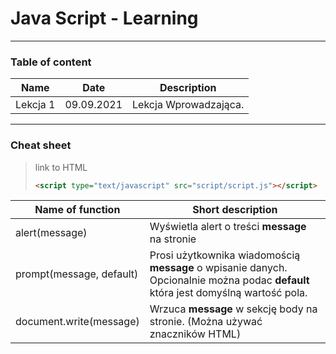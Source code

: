 # Java Script - Learning
***
### Table of content
|Name|Date|Description|
|---|---|---|
|Lekcja 1|09.09.2021|Lekcja Wprowadzająca.|
***
### Cheat sheet
>link to HTML
>```HTML 
><script type="text/javascript" src="script/script.js"></script>
>```
|Name of function|Short description|
|---|---|
|alert(message)|Wyświetla alert o treści **message** na stronie|
|prompt(message, default)| Prosi użytkownika wiadomością **message** o wpisanie danych. Opcionalnie można podac **default** która jest domyślną wartość pola.
|document.write(message)|Wrzuca **message** w sekcję body na stronie. (Można używać znaczników HTML)
